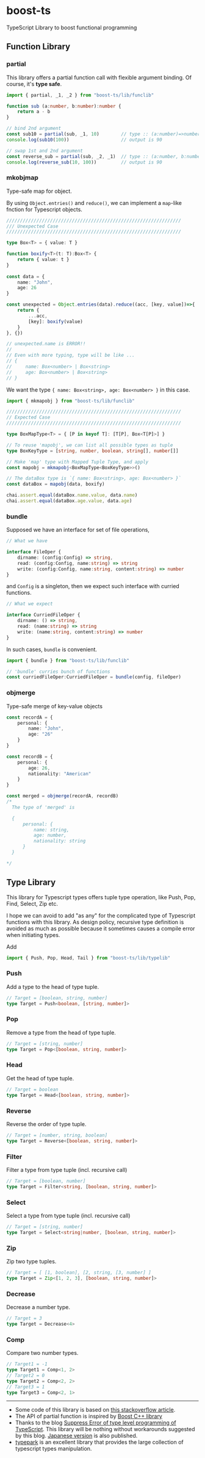 # boost-ts
TypeScript Library to boost functional programming


## Function Library

### partial

This library offers a partial function call with flexible argument binding. Of course, it's __type safe__.

```ts
import { partial, _1, _2 } from "boost-ts/lib/funclib"

function sub (a:number, b:number):number {
    return a - b
}

// bind 2nd argument
const sub10 = partial(sub, _1, 10)        // type :: (a:number)=>number
console.log(sub10(100))                   // output is 90

// swap 1st and 2nd argument
const reverse_sub = partial(sub, _2, _1)  // type :: (a:number, b:number)=>number
console.log(reverse_sub(10, 100))         // output is 90
```

### mkobjmap

Type-safe map for object.

By using `Object.entries()` and `reduce()`, we can implement a `map`-like fnction for Typescript objects. 

```ts
////////////////////////////////////////////////////////////////
/// Unexpected Case
////////////////////////////////////////////////////////////////

type Box<T> = { value: T }

function boxify<T>(t: T):Box<T> {
    return { value: t }
}
        
const data = {
    name: "John",
    age: 26
}

const unexpected = Object.entries(data).reduce((acc, [key, value])=>{
    return {
        ...acc,
        [key]: boxify(value)    
    }    
}, {})

// unexpected.name is ERROR!!
//
// Even with more typing, type will be like ...
// {
//     name: Box<number> | Box<string>
//     age: Box<number> | Box<string>
// }
```

We want the type `{ name: Box<string>, age: Box<number> }` in this case.

```ts
import { mkmapobj } from "boost-ts/lib/funclib"

////////////////////////////////////////////////////////////////
// Expected Case
////////////////////////////////////////////////////////////////

type BoxMapType<T> = { [P in keyof T]: [T[P], Box<T[P]>] }

// To reuse 'mapobj', we can list all possible types as tuple
type BoxKeyType = [string, number, boolean, string[], number[]]

// Make 'map' type with Mapped Tuple Type, and apply
const mapobj = mkmapobj<BoxMapType<BoxKeyType>>()

// The dataBox type is `{ name: Box<string>, age: Box<number> }`
const dataBox = mapobj(data, boxify)

chai.assert.equal(dataBox.name.value, data.name) 
chai.assert.equal(dataBox.age.value, data.age)
```

### bundle

Supposed we have an interface for set of file operations,

```ts
// What we have

interface FileOper {
    dirname: (config:Config) => string,
    read: (config:Config, name:string) => string
    write: (config:Config, name:string, content:string) => number
}
```

and `Config` is a singleton, then we expect such interface with curried functions.

```ts
// What we expect

interface CurriedFileOper {
    dirname: () => string,
    read: (name:string) => string
    write: (name:string, content:string) => number
}
```

In such cases, `bundle` is convenient.

```ts
import { bundle } from "boost-ts/lib/funclib"

// 'bundle' curries bunch of functions
const curriedFileOper:CurriedFileOper = bundle(config, fileOper)
```

### objmerge

Type-safe merge of key-value objects

```ts
const recordA = {
    personal: {
        name: "John",
        age: "26"
    }    
}

const recordB = {
    personal: {
        age: 26,
        nationality: "American"
    } 
}

const merged = objmerge(recordA, recordB)
/*
  The type of 'merged' is

  {
      personal: {
          name: string,
          age: number,
          nationality: string
      }
  }

*/

```

## Type Library

This library for Typescript types offers tuple type operation, like Push, Pop, Find, Select, Zip etc.

I hope we can avoid to add "as any" for the complicated type of Typescript functions with this library.
As design policy, recursive type definition is avoided as much as possible because it sometimes causes a compile error when initiating types.

Add
```ts
import { Push, Pop, Head, Tail } from "boost-ts/lib/typelib"
```

### Push

Add a type to the head of type tuple.

```ts
// Target = [boolean, string, number]
type Target = Push<boolean, [string, number]>
```

### Pop

Remove a type from the head of type tuple.

```ts
// Target = [string, number]
type Target = Pop<[boolean, string, number]>
```

### Head

Get the head of type tuple.

```ts
// Target = boolean
type Target = Head<[boolean, string, number]>
```

### Reverse

Reverse the order of type tuple.

```ts
// Target = [number, string, boolean]
type Target = Reverse<[boolean, string, number]>
```

### Filter

Filter a type from type tuple (incl. recursive call)

```ts
// Target = [boolean, number]
type Target = Filter<string, [boolean, string, number]>
```

### Select

Select a type from type tuple (incl. recursive call)

```ts
// Target = [string, number]
type Target = Select<string|number, [boolean, string, number]>
```

### Zip

Zip two type tuples.

```ts
// Target = [ [1, boolean], [2, string, [3, number] ]
type Target = Zip<[1, 2, 3], [boolean, string, number]>
```


### Decrease

Decrease a number type.

```ts
// Target = 3
type Target = Decrease<4>
```


### Comp

Compare two number types.

```ts
// Target1 = -1
type Target1 = Comp<1, 2>
// Target2 = 0
type Target2 = Comp<2, 2>
// Target3 = 1
type Target3 = Comp<2, 1>
```




------
- Some code of this library is based on [this stackoverflow article](https://stackoverflow.com/questions/54607400/typescript-remove-entries-from-tuple-type).
- The API of partial function is inspired by [Boost C++ library](https://www.boost.org/)
- Thanks to the blog [Suppress Error of type level programming of TypeScript](https://kgtkr.net/blog/2019/04/15/typescript-typelevelprogramming-error-suppression/en).
  This library will be nothing without workarounds suggested by this blog. [Japanese version](https://kgtkr.net/blog/2019/04/15/typescript-typelevelprogramming-error-suppression) is also published.
- [typepark](https://www.npmjs.com/package/typepark) is an excellent library that provides the large collection of typescript types manipulation.
